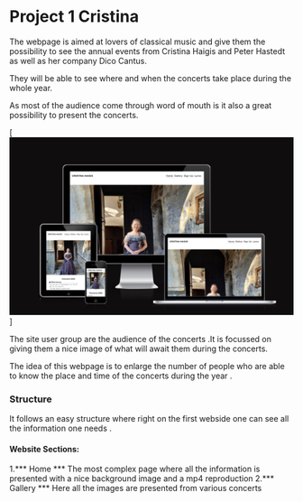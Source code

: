 # Project 1 Cristina

The webpage is aimed at lovers of classical music and give them the possibility 
to see the annual events from Cristina Haigis and Peter Hastedt as 
well as  her company Dico Cantus.


They will be able to see where and when the concerts take place during the 
whole year.

As most of the audience come through word of mouth is it also a great possibility
to present the concerts.

[![Responsive website](assets/images/responsivewebsite.jpg)]

The site  user group are  the audience of the concerts .It is focussed
on giving them a nice image of what will await them during the concerts.

The idea of this webpage is to enlarge the number of people who are able to 
know the place and time  of the concerts  during the year .

### Structure 

It follows an easy structure where right on the first webside one can see all 
the information one needs .

#### Website Sections:

1.*** Home ***  The most complex page  where all the information is presented
                with a nice background image and a mp4 reproduction
2.*** Gallery ***  Here  all the images are presented from various concerts

